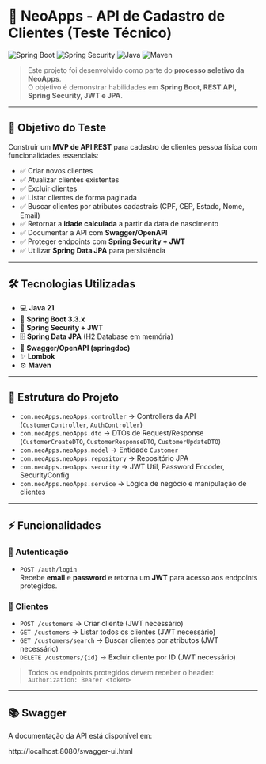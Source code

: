 # 🚀 NeoApps - API de Cadastro de Clientes (Teste Técnico)

![Spring Boot](https://img.shields.io/badge/Spring_Boot-6DB33F?style=for-the-badge&logo=spring&logoColor=white)
![Spring Security](https://img.shields.io/badge/Spring_Security-6DB33F?style=for-the-badge&logo=springsecurity&logoColor=white)
![Java](https://img.shields.io/badge/Java-ED8B00?style=for-the-badge&logo=java&logoColor=white)
![Maven](https://img.shields.io/badge/Maven-C71A36?style=for-the-badge&logo=apachemaven&logoColor=white)

> Este projeto foi desenvolvido como parte do **processo seletivo da NeoApps**.  
> O objetivo é demonstrar habilidades em **Spring Boot, REST API, Spring Security, JWT e JPA**.

---

## 📝 Objetivo do Teste

Construir um **MVP de API REST** para cadastro de clientes pessoa física com funcionalidades essenciais:

- ✅ Criar novos clientes  
- ✅ Atualizar clientes existentes  
- ✅ Excluir clientes  
- ✅ Listar clientes de forma paginada  
- ✅ Buscar clientes por atributos cadastrais (CPF, CEP, Estado, Nome, Email)  
- ✅ Retornar a **idade calculada** a partir da data de nascimento  
- ✅ Documentar a API com **Swagger/OpenAPI**  
- ✅ Proteger endpoints com **Spring Security + JWT**  
- ✅ Utilizar **Spring Data JPA** para persistência  

---

## 🛠 Tecnologias Utilizadas

- 💻 **Java 21**  
- 🌱 **Spring Boot 3.3.x**  
- 🔐 **Spring Security + JWT**  
- 🗄 **Spring Data JPA** (H2 Database em memória)  
- 📄 **Swagger/OpenAPI (springdoc)**  
- ✨ **Lombok**  
- ⚙️ **Maven**  

---

## 📁 Estrutura do Projeto

- `com.neoApps.neoApps.controller` → Controllers da API (`CustomerController`, `AuthController`)  
- `com.neoApps.neoApps.dto` → DTOs de Request/Response (`CustomerCreateDTO`, `CustomerResponseDTO`, `CustomerUpdateDTO`)  
- `com.neoApps.neoApps.model` → Entidade `Customer`  
- `com.neoApps.neoApps.repository` → Repositório JPA  
- `com.neoApps.neoApps.security` → JWT Util, Password Encoder, SecurityConfig  
- `com.neoApps.neoApps.service` → Lógica de negócio e manipulação de clientes  

---

## ⚡ Funcionalidades

### 🔑 Autenticação

- `POST /auth/login`  
  Recebe **email** e **password** e retorna um **JWT** para acesso aos endpoints protegidos.

### 👤 Clientes

- `POST /customers` → Criar cliente (JWT necessário)  
- `GET /customers` → Listar todos os clientes (JWT necessário)  
- `GET /customers/search` → Buscar clientes por atributos (JWT necessário)  
- `DELETE /customers/{id}` → Excluir cliente por ID (JWT necessário)  

> Todos os endpoints protegidos devem receber o header:  
> `Authorization: Bearer <token>`

---

## 📚 Swagger

A documentação da API está disponível em:

http://localhost:8080/swagger-ui.html

